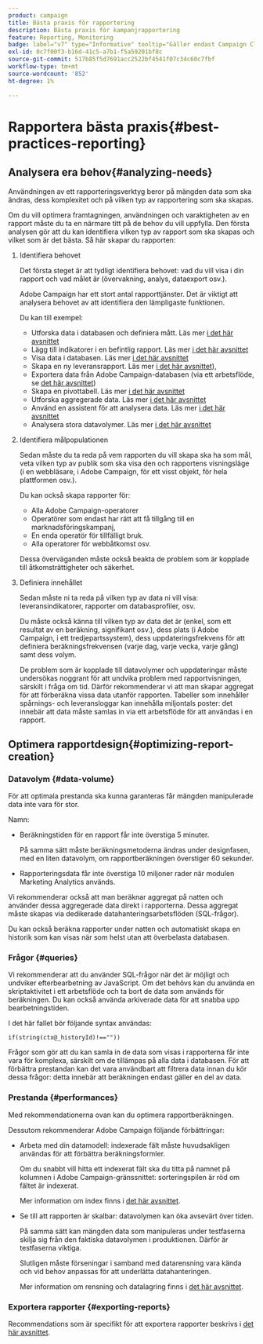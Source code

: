 ```yaml
---
product: campaign
title: Bästa praxis för rapportering
description: Bästa praxis för kampanjrapportering
feature: Reporting, Monitoring
badge: label="v7" type="Informative" tooltip="Gäller endast Campaign Classic v7"
exl-id: 0c7f00f3-b16d-41c5-a7b1-f5a59201bf8c
source-git-commit: 517b85f5d7691acc2522bf4541f07c34c60c7fbf
workflow-type: tm+mt
source-wordcount: '852'
ht-degree: 1%

---
```


# Rapportera bästa praxis{#best-practices-reporting}



## Analysera era behov{#analyzing-needs}

Användningen av ett rapporteringsverktyg beror på mängden data som ska ändras, dess komplexitet och på vilken typ av rapportering som ska skapas.

Om du vill optimera framtagningen, användningen och varaktigheten av en rapport måste du ta en närmare titt på de behov du vill uppfylla. Den första analysen gör att du kan identifiera vilken typ av rapport som ska skapas och vilket som är det bästa. Så här skapar du rapporten:

1. Identifiera behovet

   Det första steget är att tydligt identifiera behovet: vad du vill visa i din rapport och vad målet är (övervakning, analys, dataexport osv.).

   Adobe Campaign har ett stort antal rapporttjänster. Det är viktigt att analysera behovet av att identifiera den lämpligaste funktionen.

   Du kan till exempel:

   * Utforska data i databasen och definiera mått. Läs mer [i det här avsnittet](../../reporting/using/ac-cubes.md)
   * Lägg till indikatorer i en befintlig rapport. Läs mer [i det här avsnittet](../../reporting/using/about-reports-creation-in-campaign.md)
   * Visa data i databasen. Läs mer [i det här avsnittet](../../reporting/using/about-descriptive-analysis.md)
   * Skapa en ny leveransrapport. Läs mer [i det här avsnittet](../../reporting/using/about-reports-creation-in-campaign.md)),
   * Exportera data från Adobe Campaign-databasen (via ett arbetsflöde, se [det här avsnittet](../../workflow/using/about-workflows.md))
   * Skapa en pivottabell. Läs mer [i det här avsnittet](../../reporting/using/creating-a-table.md#creating-a-breakdown-or-pivot-table)
   * Utforska aggregerade data. Läs mer [i det här avsnittet](../../reporting/using/ac-cubes.md)
   * Använd en assistent för att analysera data. Läs mer [i det här avsnittet](../../reporting/using/about-descriptive-analysis.md)
   * Analysera stora datavolymer. Läs mer [i det här avsnittet](../../reporting/using/about-reports-creation-in-campaign.md)

1. Identifiera målpopulationen

   Sedan måste du ta reda på vem rapporten du vill skapa ska ha som mål, veta vilken typ av publik som ska visa den och rapportens visningsläge (i en webbläsare, i Adobe Campaign, för ett visst objekt, för hela plattformen osv.).

   Du kan också skapa rapporter för:

   * Alla Adobe Campaign-operatorer
   * Operatörer som endast har rätt att få tillgång till en marknadsföringskampanj,
   * En enda operatör för tillfälligt bruk.
   * Alla operatorer för webbåtkomst osv.

   Dessa överväganden måste också beakta de problem som är kopplade till åtkomsträttigheter och säkerhet.

1. Definiera innehållet

   Sedan måste ni ta reda på vilken typ av data ni vill visa: leveransindikatorer, rapporter om databasprofiler, osv.

   Du måste också känna till vilken typ av data det är (enkel, som ett resultat av en beräkning, signifikant osv.), dess plats (i Adobe Campaign, i ett tredjepartssystem), dess uppdateringsfrekvens för att definiera beräkningsfrekvensen (varje dag, varje vecka, varje gång) samt dess volym.

   De problem som är kopplade till datavolymer och uppdateringar måste undersökas noggrant för att undvika problem med rapportvisningen, särskilt i fråga om tid. Därför rekommenderar vi att man skapar aggregat för att förberäkna vissa data utanför rapporten. Tabeller som innehåller spårnings- och leveransloggar kan innehålla miljontals poster: det innebär att data måste samlas in via ett arbetsflöde för att användas i en rapport.

## Optimera rapportdesign{#optimizing-report-creation}

### Datavolym {#data-volume}

För att optimala prestanda ska kunna garanteras får mängden manipulerade data inte vara för stor.

Namn:

* Beräkningstiden för en rapport får inte överstiga 5 minuter.

  På samma sätt måste beräkningsmetoderna ändras under designfasen, med en liten datavolym, om rapportberäkningen överstiger 60 sekunder.

* Rapporteringsdata får inte överstiga 10 miljoner rader när modulen Marketing Analytics används.

Vi rekommenderar också att man beräknar aggregat på natten och använder dessa aggregerade data direkt i rapporterna. Dessa aggregat måste skapas via dedikerade datahanteringsarbetsflöden (SQL-frågor).

Du kan också beräkna rapporter under natten och automatiskt skapa en historik som kan visas när som helst utan att överbelasta databasen.

### Frågor {#queries}

Vi rekommenderar att du använder SQL-frågor när det är möjligt och undviker efterbearbetning av JavaScript. Om det behövs kan du använda en skriptaktivitet i ett arbetsflöde och ta bort de data som används för beräkningen. Du kan också använda arkiverade data för att snabba upp bearbetningstiden.

I det här fallet bör följande syntax användas:

```
if(string(ctx@_historyId)!==""))
```

Frågor som gör att du kan samla in de data som visas i rapporterna får inte vara för komplexa, särskilt om de tillämpas på alla data i databasen. För att förbättra prestandan kan det vara användbart att filtrera data innan du kör dessa frågor: detta innebär att beräkningen endast gäller en del av data.

### Prestanda {#performances}

Med rekommendationerna ovan kan du optimera rapportberäkningen.

Dessutom rekommenderar Adobe Campaign följande förbättringar:

* Arbeta med din datamodell: indexerade fält måste huvudsakligen användas för att förbättra beräkningsformler.

  Om du snabbt vill hitta ett indexerat fält ska du titta på namnet på kolumnen i Adobe Campaign-gränssnittet: sorteringspilen är röd om fältet är indexerat.

  Mer information om index finns i [det här avsnittet](../../configuration/using/data-model-best-practices.md#indexes).

* Se till att rapporten är skalbar: datavolymen kan öka avsevärt över tiden.

  På samma sätt kan mängden data som manipuleras under testfaserna skilja sig från den faktiska datavolymen i produktionen. Därför är testfaserna viktiga.

  Slutligen måste förseningar i samband med datarensning vara kända och vid behov anpassas för att underlätta datahanteringen.

  Mer information om rensning och datalagring finns i [det här avsnittet](../../configuration/using/data-model-best-practices.md#data-retention).

### Exportera rapporter {#exporting-reports}

Recommendations som är specifikt för att exportera rapporter beskrivs i [det här avsnittet](../../reporting/using/actions-on-reports.md#exporting-a-report).
